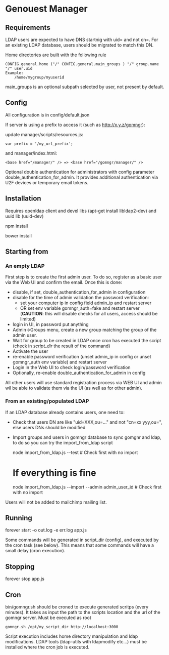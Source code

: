 # Genouest Manager

## Requirements

LDAP users are expected to have DNS startnig with uid= and not cn=.
For an existing LDAP database, users should be migrated to match this DN.

Home directories are built with the following rule

    CONFIG.general.home ("/" CONFIG.general.main_groups ) "/" group.name "/" user.uid
    Example:
        /home/mygroup/myuserid

main_groups is an optional subpath selected by user, not present by default.


## Config

All configuration is in config/default.json

If server is using a prefix to access it (such as http://x.y.z/gomngr):

update manager/scripts/resources.js:

    var prefix = '/my_url_prefix';

and manager/index.html:

    <base href="/manager/" /> => <base href="/gomngr/manager/" />


Optional double authentication for administrators with config parameter double_authentication_for_admin.
It provides additional authentication via U2F devices or temporary email tokens.

## Installation

Requires openldap client and devel libs (apt-get install libldap2-dev) and uuid lib (uuid-dev)

npm install

bower install

## Starting from

### An empty LDAP

First step is to create the first admin user. To do so, register as a basic user via the Web UI and confirm the email.
Once this is done:

* disable, if set, double_authentication_for_admin in configuration
* disable for the time of admin validation the password verification:
  * set your computer ip in config field admin_ip and restart server
  * OR set env variable gomngr_auth=fake and restart server (**CAUTION**: this will disable checks for all users, access should be limited)
* login in UI, in password put anything
* Admin->Groups menu, create a new group matching the group of the admin user.
* Wait for group to be created in LDAP once cron has executed the script (check in *script_dir* the result of the command)
* Activate the user
* re-enable password verification (unset admin_ip in config or unset gomngr_auth env variable) and restart server
* Login in the Web UI to check login/password verification
* Optionally, re-enable double_authentication_for_admin in config

All other users will use standard registration process via WEB UI and admin wil be able to validate them via the UI (as well as for other admin).

### From an existing/populated LDAP

If an LDAP database already contains users, one need to:

* Check that users DN are like "uid=XXX,ou=..." and not "cn=xx yyy,ou=", else users DNs should be modified
* Import groups and users in gomngr database to sync gomgnr and ldap, to do so you can try the import_from_ldap script

    node import_from_ldap.js --test # Check first with no import
    # If everything is fine
    node import_from_ldap.js --import --admin admin_user_id # Check first with no import

Users will not be added to mailchimp mailing list.

## Running


forever start -o out.log -e err.log app.js

Some commands will be generated in script_dir (config), and executed by the cron task (see below). This means that some commands will have a small delay (cron execution).

## Stopping

forever stop app.js


## Cron

bin/gomngr.sh should be croned to execute generated scritps (every minutes). It takes as input the path to the scripts location and the url of the gomngr server.
Must be executed as root

    gomngr.sh /opt/my_script_dir http://localhost:3000

Script execution includes home directory manipulation and ldap modifications. LDAP tools (ldap-utils with ldapmodify etc...) must be installed where the cron job is executed.
